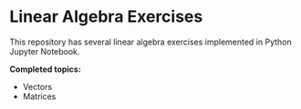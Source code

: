 # Linear Algebra Exercises

This repository has several linear algebra exercises implemented in Python Jupyter Notebook.

**Completed topics:**
- Vectors
- Matrices
